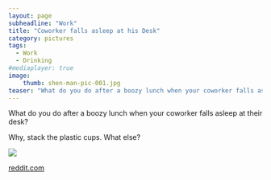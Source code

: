 ```yaml
---
layout: page
subheadline: "Work"
title: "Coworker falls asleep at his Desk"
category: pictures
tags:
  - Work
  - Drinking
#mediaplayer: true
image:
    thumb: shen-man-pic-001.jpg
teaser: "What do you do after a boozy lunch when your coworker falls asleep at their desk?"
---
```

What do you do after a boozy lunch when your coworker falls asleep at their desk?


Why, stack the plastic cups. What else?
<div class="row">
  <div class="medium-8 centered columns">
    <img src = "http://i.imgur.com/Np8bpzm.jpg" />
  </div>
</div>

[reddit.com](https://www.reddit.com/r/funny/comments/3zlck9/passing_out_first/ "reddit.com")
